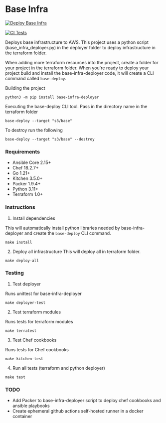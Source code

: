 # Base Infra
[![Deploy Base Infra](https://github.com/pafable/base-infra/actions/workflows/deploy.yml/badge.svg)](https://github.com/pafable/base-infra/actions/workflows/deploy.yml)

[![CI Tests](https://github.com/pafable/base-infra/actions/workflows/ci.yml/badge.svg)](https://github.com/pafable/base-infra/actions/workflows/ci.yml)

Deploys base infrastructure to AWS. 
This project uses a python script (base_infra_deployer.py) in the deployer folder to deploy infrastructure in the terraform folder.

When adding more terraform resources into the project, create a folder for your project in the terraform folder. 
When you're ready to deploy your project build and install the base-infra-deployer code, it will create a CLI command called `base-deploy`.

Building the project
```commandline
python3 -m pip install base-infra-deployer
```

Executing the base-deploy CLI tool. Pass in the directory name in the terraform folder
```commandline
base-deploy --target "s3/base"
```

To destroy run the following
```commandline
base-deploy --target "s3/base" --destroy
```


### Requirements
- Ansible Core 2.15+
- Chef 18.2.7+
- Go 1.21+
- Kitchen 3.5.0+
- Packer 1.9.4+
- Python 3.11+
- Terraform 1.0+

### Instructions
1. Install dependencies

This will automatically install python libraries needed by base-infra-deployer and create the `base-deploy` CLI command.
```commandline
make install
```

2. Deploy all infrastructure
This will deploy all in terraform folder.
```commandline
make deploy-all
```

### Testing
1. Test deployer

Runs unittest for base-infra-deployer
```commandline
make deployer-test
```

2. Test terraform modules


Runs tests for terraform modules
```commandline
make terratest
```

3. Test Chef cookbooks


Runs tests for Chef cookbooks
```commandline
make kitchen-test
```

4. Run all tests (terraform and python deployer)
```commandline
make test
```

### TODO
- Add Packer to base-infra-deployer script to deploy chef cookbooks and ansible playbooks
- Create ephemeral github actions self-hosted runner in a docker container
